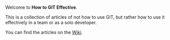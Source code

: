 Welcome to **How to GIT Effective**.

This is a collection of articles of not how to use GIT, but rather how to use it effectively in a team or as a solo developer.

You can find the articles on the [Wiki](https://github.com/povrazor/how-to-git-effective/wiki).

